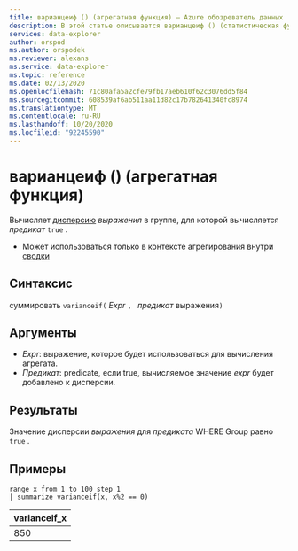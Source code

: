 ```yaml
---
title: варианцеиф () (агрегатная функция) — Azure обозреватель данных | Документация Майкрософт
description: В этой статье описывается варианцеиф () (статистическая функция) в Azure обозреватель данных.
services: data-explorer
author: orspod
ms.author: orspodek
ms.reviewer: alexans
ms.service: data-explorer
ms.topic: reference
ms.date: 02/13/2020
ms.openlocfilehash: 71c80afa5a2cfe79fb17aeb610f62c3076dd5f84
ms.sourcegitcommit: 608539af6ab511aa11d82c17b782641340fc8974
ms.translationtype: MT
ms.contentlocale: ru-RU
ms.lasthandoff: 10/20/2020
ms.locfileid: "92245590"
---
```

# <a name="varianceif-aggregation-function"></a>варианцеиф () (агрегатная функция)

Вычисляет [дисперсию](variance-aggfunction.md) *выражения* в группе, для которой вычисляется *предикат* `true` .

* Может использоваться только в контексте агрегирования внутри [сводки](summarizeoperator.md)

## <a name="syntax"></a>Синтаксис

суммировать `varianceif(` *Expr* `, ` *предикат* выражения`)`

## <a name="arguments"></a>Аргументы

* *Expr*: выражение, которое будет использоваться для вычисления агрегата. 
* *Предикат*: predicate, если true, вычисляемое значение *expr* будет добавлено к дисперсии.

## <a name="returns"></a>Результаты

Значение дисперсии *выражения* для *предиката* WHERE Group равно `true` .
 
## <a name="examples"></a>Примеры

```kusto
range x from 1 to 100 step 1
| summarize varianceif(x, x%2 == 0)

```

|varianceif_x|
|---|
|850|